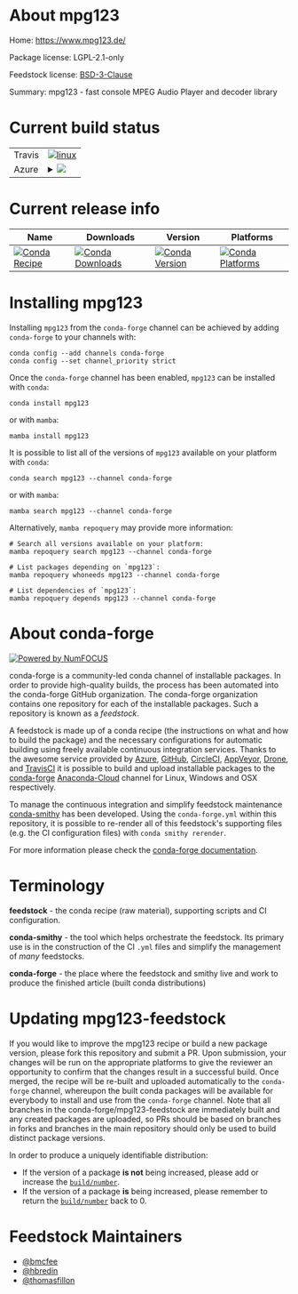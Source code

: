 About mpg123
============

Home: https://www.mpg123.de/

Package license: LGPL-2.1-only

Feedstock license: [BSD-3-Clause](https://github.com/conda-forge/mpg123-feedstock/blob/main/LICENSE.txt)

Summary: mpg123 - fast console MPEG Audio Player and decoder library

Current build status
====================


<table><tr>
    <td>Travis</td>
    <td>
      <a href="https://app.travis-ci.com/conda-forge/mpg123-feedstock">
        <img alt="linux" src="https://img.shields.io/travis/com/conda-forge/mpg123-feedstock/main.svg?label=Linux">
      </a>
    </td>
  </tr>
    
  <tr>
    <td>Azure</td>
    <td>
      <details>
        <summary>
          <a href="https://dev.azure.com/conda-forge/feedstock-builds/_build/latest?definitionId=4000&branchName=main">
            <img src="https://dev.azure.com/conda-forge/feedstock-builds/_apis/build/status/mpg123-feedstock?branchName=main">
          </a>
        </summary>
        <table>
          <thead><tr><th>Variant</th><th>Status</th></tr></thead>
          <tbody><tr>
              <td>linux_64</td>
              <td>
                <a href="https://dev.azure.com/conda-forge/feedstock-builds/_build/latest?definitionId=4000&branchName=main">
                  <img src="https://dev.azure.com/conda-forge/feedstock-builds/_apis/build/status/mpg123-feedstock?branchName=main&jobName=linux&configuration=linux_64_" alt="variant">
                </a>
              </td>
            </tr><tr>
              <td>linux_aarch64</td>
              <td>
                <a href="https://dev.azure.com/conda-forge/feedstock-builds/_build/latest?definitionId=4000&branchName=main">
                  <img src="https://dev.azure.com/conda-forge/feedstock-builds/_apis/build/status/mpg123-feedstock?branchName=main&jobName=linux&configuration=linux_aarch64_" alt="variant">
                </a>
              </td>
            </tr><tr>
              <td>linux_ppc64le</td>
              <td>
                <a href="https://dev.azure.com/conda-forge/feedstock-builds/_build/latest?definitionId=4000&branchName=main">
                  <img src="https://dev.azure.com/conda-forge/feedstock-builds/_apis/build/status/mpg123-feedstock?branchName=main&jobName=linux&configuration=linux_ppc64le_" alt="variant">
                </a>
              </td>
            </tr><tr>
              <td>osx_64</td>
              <td>
                <a href="https://dev.azure.com/conda-forge/feedstock-builds/_build/latest?definitionId=4000&branchName=main">
                  <img src="https://dev.azure.com/conda-forge/feedstock-builds/_apis/build/status/mpg123-feedstock?branchName=main&jobName=osx&configuration=osx_64_" alt="variant">
                </a>
              </td>
            </tr><tr>
              <td>osx_arm64</td>
              <td>
                <a href="https://dev.azure.com/conda-forge/feedstock-builds/_build/latest?definitionId=4000&branchName=main">
                  <img src="https://dev.azure.com/conda-forge/feedstock-builds/_apis/build/status/mpg123-feedstock?branchName=main&jobName=osx&configuration=osx_arm64_" alt="variant">
                </a>
              </td>
            </tr><tr>
              <td>win_64</td>
              <td>
                <a href="https://dev.azure.com/conda-forge/feedstock-builds/_build/latest?definitionId=4000&branchName=main">
                  <img src="https://dev.azure.com/conda-forge/feedstock-builds/_apis/build/status/mpg123-feedstock?branchName=main&jobName=win&configuration=win_64_" alt="variant">
                </a>
              </td>
            </tr>
          </tbody>
        </table>
      </details>
    </td>
  </tr>
</table>

Current release info
====================

| Name | Downloads | Version | Platforms |
| --- | --- | --- | --- |
| [![Conda Recipe](https://img.shields.io/badge/recipe-mpg123-green.svg)](https://anaconda.org/conda-forge/mpg123) | [![Conda Downloads](https://img.shields.io/conda/dn/conda-forge/mpg123.svg)](https://anaconda.org/conda-forge/mpg123) | [![Conda Version](https://img.shields.io/conda/vn/conda-forge/mpg123.svg)](https://anaconda.org/conda-forge/mpg123) | [![Conda Platforms](https://img.shields.io/conda/pn/conda-forge/mpg123.svg)](https://anaconda.org/conda-forge/mpg123) |

Installing mpg123
=================

Installing `mpg123` from the `conda-forge` channel can be achieved by adding `conda-forge` to your channels with:

```
conda config --add channels conda-forge
conda config --set channel_priority strict
```

Once the `conda-forge` channel has been enabled, `mpg123` can be installed with `conda`:

```
conda install mpg123
```

or with `mamba`:

```
mamba install mpg123
```

It is possible to list all of the versions of `mpg123` available on your platform with `conda`:

```
conda search mpg123 --channel conda-forge
```

or with `mamba`:

```
mamba search mpg123 --channel conda-forge
```

Alternatively, `mamba repoquery` may provide more information:

```
# Search all versions available on your platform:
mamba repoquery search mpg123 --channel conda-forge

# List packages depending on `mpg123`:
mamba repoquery whoneeds mpg123 --channel conda-forge

# List dependencies of `mpg123`:
mamba repoquery depends mpg123 --channel conda-forge
```


About conda-forge
=================

[![Powered by
NumFOCUS](https://img.shields.io/badge/powered%20by-NumFOCUS-orange.svg?style=flat&colorA=E1523D&colorB=007D8A)](https://numfocus.org)

conda-forge is a community-led conda channel of installable packages.
In order to provide high-quality builds, the process has been automated into the
conda-forge GitHub organization. The conda-forge organization contains one repository
for each of the installable packages. Such a repository is known as a *feedstock*.

A feedstock is made up of a conda recipe (the instructions on what and how to build
the package) and the necessary configurations for automatic building using freely
available continuous integration services. Thanks to the awesome service provided by
[Azure](https://azure.microsoft.com/en-us/services/devops/), [GitHub](https://github.com/),
[CircleCI](https://circleci.com/), [AppVeyor](https://www.appveyor.com/),
[Drone](https://cloud.drone.io/welcome), and [TravisCI](https://travis-ci.com/)
it is possible to build and upload installable packages to the
[conda-forge](https://anaconda.org/conda-forge) [Anaconda-Cloud](https://anaconda.org/)
channel for Linux, Windows and OSX respectively.

To manage the continuous integration and simplify feedstock maintenance
[conda-smithy](https://github.com/conda-forge/conda-smithy) has been developed.
Using the ``conda-forge.yml`` within this repository, it is possible to re-render all of
this feedstock's supporting files (e.g. the CI configuration files) with ``conda smithy rerender``.

For more information please check the [conda-forge documentation](https://conda-forge.org/docs/).

Terminology
===========

**feedstock** - the conda recipe (raw material), supporting scripts and CI configuration.

**conda-smithy** - the tool which helps orchestrate the feedstock.
                   Its primary use is in the construction of the CI ``.yml`` files
                   and simplify the management of *many* feedstocks.

**conda-forge** - the place where the feedstock and smithy live and work to
                  produce the finished article (built conda distributions)


Updating mpg123-feedstock
=========================

If you would like to improve the mpg123 recipe or build a new
package version, please fork this repository and submit a PR. Upon submission,
your changes will be run on the appropriate platforms to give the reviewer an
opportunity to confirm that the changes result in a successful build. Once
merged, the recipe will be re-built and uploaded automatically to the
`conda-forge` channel, whereupon the built conda packages will be available for
everybody to install and use from the `conda-forge` channel.
Note that all branches in the conda-forge/mpg123-feedstock are
immediately built and any created packages are uploaded, so PRs should be based
on branches in forks and branches in the main repository should only be used to
build distinct package versions.

In order to produce a uniquely identifiable distribution:
 * If the version of a package **is not** being increased, please add or increase
   the [``build/number``](https://docs.conda.io/projects/conda-build/en/latest/resources/define-metadata.html#build-number-and-string).
 * If the version of a package **is** being increased, please remember to return
   the [``build/number``](https://docs.conda.io/projects/conda-build/en/latest/resources/define-metadata.html#build-number-and-string)
   back to 0.

Feedstock Maintainers
=====================

* [@bmcfee](https://github.com/bmcfee/)
* [@hbredin](https://github.com/hbredin/)
* [@thomasfillon](https://github.com/thomasfillon/)

